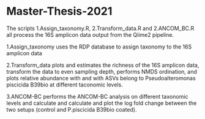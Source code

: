 # Master-Thesis-2021


The scripts 1.Assign_taxonomy.R, 2.Transform_data.R and 2.ANCOM_BC.R all process the 16S amplicon data output from the Qiime2 pipeline.

1.Assign_taxonomy uses the RDP database to assign taxonomy to the 16S amplicon data

2.Transform_data plots and estimates the richness of the 16S amplicon data, transform the data to even sampling depth, performs NMDS ordination, and plots relative abundance with and with ASVs belong to Pseudoalteromonas piscicida B39bio at different taconomic levels.

3.ANCOM-BC performs the ANCOM-BC analysis on different taxonomic levels and calculate and calculate and plot the log fold change between the two setups (control and P.piscicida B39bio coated).
